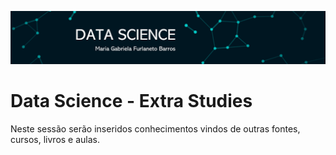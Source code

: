 
<p align="center">
  <img src="Imagem1.png" >
</p>

# Data Science - Extra Studies 

Neste sessão serão inseridos conhecimentos vindos de outras fontes, cursos, livros e aulas. 
